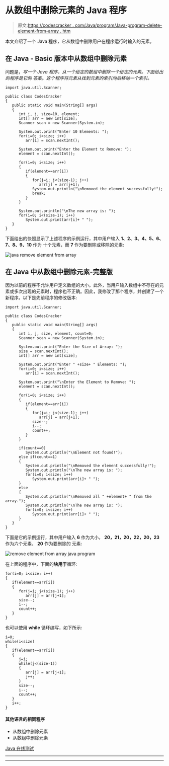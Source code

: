# 从数组中删除元素的 Java 程序

> 原文:[https://codescracker . com/Java/program/Java-program-delete-element-from-array . htm](https://codescracker.com/java/program/java-program-delete-element-from-array.htm)

本文介绍了一个 Java 程序，它从数组中删除用户在程序运行时输入的元素。

## 在 Java - Basic 版本中从数组中删除元素

问题是，*写一个 Java 程序，从一个给定的数组中删除一个给定的元素。下面给出的程序是它的 答案。这个程序将元素从找到元素的索引向后移动一个索引。*

```
import java.util.Scanner;

public class CodesCracker
{
   public static void main(String[] args)
   {
      int i, j, size=10, element;
      int[] arr = new int[size];
      Scanner scan = new Scanner(System.in);

      System.out.print("Enter 10 Elements: ");
      for(i=0; i<size; i++)
         arr[i] = scan.nextInt();

      System.out.print("Enter the Element to Remove: ");
      element = scan.nextInt();

      for(i=0; i<size; i++)
      {
         if(element==arr[i])
         {
            for(j=i; j<(size-1); j++)
               arr[j] = arr[j+1];
            System.out.println("\nRemoved the element successfully!");
            break;
         }
      }

      System.out.println("\nThe new array is: ");
      for(i=0; i<(size-1); i++)
         System.out.print(arr[i]+ " ");
   }
}
```

下面给出的快照显示了上述程序的示例运行，其中用户输入 **1、2、3、4、5、6、7、8、9、10** 作为 十个元素，而 **7** 作为要删除或移除的元素:

![java remove element from array](../Images/90215b16e69c968fb179896cbb7d6d4f.png)

## 在 Java 中从数组中删除元素-完整版

因为以前的程序不允许用户定义数组的大小。此外，当用户输入数组中不存在的元素或多次出现的元素时，程序也不正确。因此，我修改了那个程序，并创建了一个新程序。以下是先前程序的修改版本:

```
import java.util.Scanner;

public class CodesCracker
{
   public static void main(String[] args)
   {
      int i, j, size, element, count=0;
      Scanner scan = new Scanner(System.in);

      System.out.print("Enter the Size of Array: ");
      size = scan.nextInt();
      int[] arr = new int[size];

      System.out.print("Enter " +size+ " Elements: ");
      for(i=0; i<size; i++)
         arr[i] = scan.nextInt();

      System.out.print("\nEnter the Element to Remove: ");
      element = scan.nextInt();

      for(i=0; i<size; i++)
      {
         if(element==arr[i])
         {
            for(j=i; j<(size-1); j++)
               arr[j] = arr[j+1];
            size--;
            i--;
            count++;
         }
      }

      if(count==0)
         System.out.println("\nElement not found!");
      else if(count==1)
      {
         System.out.println("\nRemoved the element successfully!");
         System.out.println("\nThe new array is: ");
         for(i=0; i<size; i++)
            System.out.print(arr[i]+ " ");
      }
      else
      {
         System.out.println("\nRemoved all " +element+ " from the array.");
         System.out.println("\nThe new array is: ");
         for(i=0; i<size; i++)
            System.out.print(arr[i]+ " ");
      }
   }
}
```

下面是它的示例运行，其中用户输入 **6** 作为大小， **20，21，20，22，20，23** 作为六个元素， **20** 作为要删除的 元素:

![remove element from array java program](../Images/d2b7ba1a8314602bbab2081502ad2889.png)

在上面的程序中，下面的**块用于**循环:

```
for(i=0; i<size; i++)
{
   if(element==arr[i])
   {
      for(j=i; j<(size-1); j++)
         arr[j] = arr[j+1];
      size--;
      i--;
      count++;
   }
}
```

也可以使用 **while** 循环编写，如下所示:

```
i=0;
while(i<size)
{
   if(element==arr[i])
   {
      j=i;
      while(j<(size-1))
      {
         arr[j] = arr[j+1];
         j++;
      }
      size--;
      i--;
      count++;
   }
   i++;
}
```

#### 其他语言的相同程序

*   从数组中删除元素
*   从数组中删除元素

[Java 在线测试](/exam/showtest.php?subid=1)

* * *

* * *